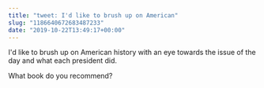 ```yaml
---
title: "tweet: I'd like to brush up on American"
slug: "1186640672683487233"
date: "2019-10-22T13:49:17+00:00"
---
```

I'd like to brush up on American history with an eye towards the issue of the day and what each president did. 

What book do you recommend?